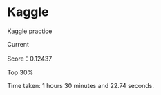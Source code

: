 # Kaggle
Kaggle practice

Current





Score：0.12437






Top 30%






 Time taken: 1 hours 30 minutes and 22.74 seconds.
